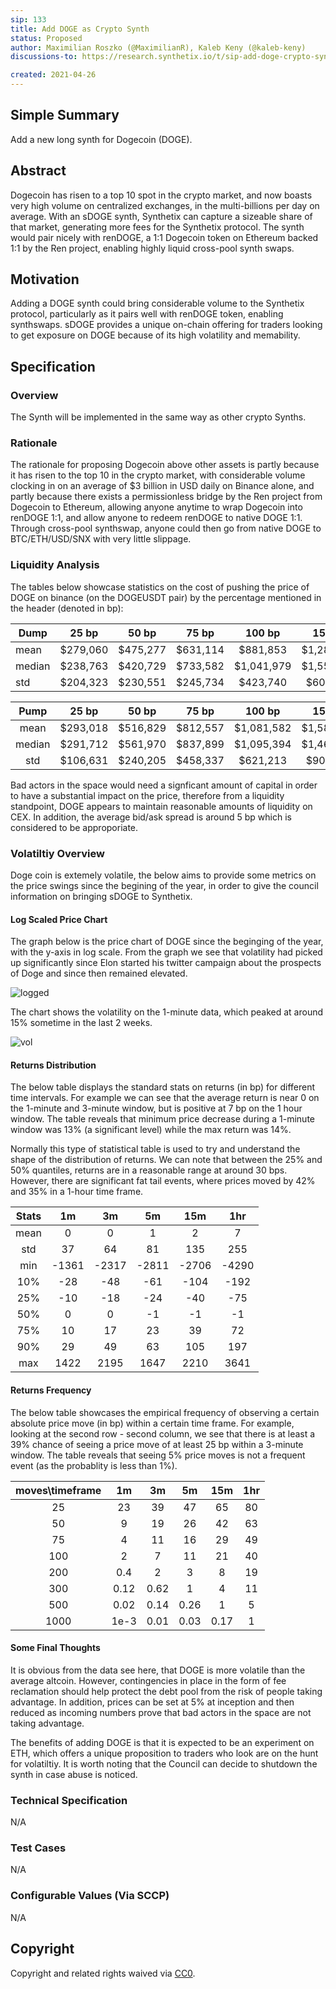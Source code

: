 ```yaml
---
sip: 133
title: Add DOGE as Crypto Synth
status: Proposed
author: Maximilian Roszko (@MaximilianR), Kaleb Keny (@kaleb-keny)
discussions-to: https://research.synthetix.io/t/sip-add-doge-crypto-synth/382

created: 2021-04-26
---
```


<!--You can leave these HTML comments in your merged SIP and delete the visible duplicate text guides, they will not appear and may be helpful to refer to if you edit it again. This is the suggested template for new SIPs. Note that an SIP number will be assigned by an editor. When opening a pull request to submit your SIP, please use an abbreviated title in the filename, `sip-draft_title_abbrev.md`. The title should be 44 characters or less.-->

## Simple Summary
<!--"If you can't explain it simply, you don't understand it well enough." Simply describe the outcome the proposed changes intends to achieve. This should be non-technical and accessible to a casual community member.-->

Add a new long synth for Dogecoin (DOGE).

## Abstract
<!--A short (~200 word) description of the proposed change, the abstract should clearly describe the proposed change. This is what *will* be done if the SIP is implemented, not *why* it should be done or *how* it will be done. If the SIP proposes deploying a new contract, write, "we propose to deploy a new contract that will do x".-->

Dogecoin has risen to a top 10 spot in the crypto market, and now boasts very high volume on centralized exchanges, in the multi-billions per day on average. With an sDOGE synth, Synthetix can capture a sizeable share of that market, generating more fees for the Synthetix protocol. The synth would pair nicely with renDOGE, a 1:1 Dogecoin token on Ethereum backed 1:1 by the Ren project, enabling highly liquid cross-pool synth swaps.


## Motivation
<!--This is the problem statement. This is the *why* of the SIP. It should clearly explain *why* the current state of the protocol is inadequate.  It is critical that you explain *why* the change is needed, if the SIP proposes changing how something is calculated, you must address *why* the current calculation is innaccurate or wrong. This is not the place to describe how the SIP will address the issue!-->

Adding a DOGE synth could bring considerable volume to the Synthetix protocol, particularly as it pairs well with renDOGE token, enabling synthswaps. sDOGE provides a unique on-chain offering for traders looking to get exposure on DOGE because of its high volatility  and memability.


## Specification
<!--The specification should describe the syntax and semantics of any new feature, there are five sections
1. Overview
2. Rationale
3. Technical Specification
4. Test Cases
5. Configurable Values
-->

### Overview
<!--This is a high level overview of *how* the SIP will solve the problem. The overview should clearly describe how the new feature will be implemented.-->
The Synth will be implemented in the same way as other crypto Synths.

### Rationale
<!--This is where you explain the reasoning behind how you propose to solve the problem. Why did you propose to implement the change in this way, what were the considerations and trade-offs. The rationale fleshes out what motivated the design and why particular design decisions were made. It should describe alternate designs that were considered and related work. The rationale may also provide evidence of consensus within the community, and should discuss important objections or concerns raised during discussion.-->
The rationale for proposing Dogecoin above other assets is partly because it has risen to the top 10 in the crypto market, with considerable volume clocking in on an average of $3 billion in USD daily on Binance alone, and partly because there exists a permissionless bridge by the Ren project from Dogecoin to Ethereum, allowing anyone anytime to wrap Dogecoin into renDOGE 1:1, and allow anyone to redeem renDOGE to native DOGE 1:1. Through cross-pool synthswap, anyone could then go from native DOGE to BTC/ETH/USD/SNX with very little slippage.

### Liquidity Analysis

The tables below showcase statistics on the cost of pushing the price of DOGE on binance (on the DOGEUSDT pair) by the percentage mentioned in the header (denoted in bp):  

| Dump   	|   25 bp  	|   50 bp  	|   75 bp  	|   100 bp   	|   150 bp   	|   200 bp   	|   400 bp   	|   600 bp   	|    800 bp   	|   1000 bp   	|
|--------	|:--------:	|:--------:	|:--------:	|:----------:	|:----------:	|:----------:	|:----------:	|:----------:	|:-----------:	|:-----------:	|
| mean   	| $279,060 	| $475,277 	| $631,114 	| $881,853   	| $1,289,456 	| $1,859,488 	| $4,276,595 	| $8,258,811 	| $12,647,329 	| $13,709,724 	|
| median 	| $238,763 	| $420,729 	| $733,582 	| $1,041,979 	| $1,555,858 	| $1,949,968 	| $3,874,127 	| $9,348,589 	| $11,456,019 	| $15,426,933 	|
| std    	| $204,323 	| $230,551 	| $245,734 	| $423,740   	| $607,798   	| $895,837   	| $1,781,917 	| $3,096,282 	| $4,661,254  	| $4,947,714  	|

|  Pump  	|   25 bp  	|   50 bp  	|   75 bp  	|   100 bp   	|   150 bp   	|   200 bp   	|   400 bp   	|   600 bp   	|   800 bp   	|   1000 bp  	|
|:------:	|:--------:	|:--------:	|:--------:	|:----------:	|:----------:	|:----------:	|:----------:	|:----------:	|:----------:	|:----------:	|
|  mean  	| $293,018 	| $516,829 	| $812,557 	| $1,081,582 	| $1,586,705 	| $2,158,952 	| $4,049,976 	| $5,617,329 	| $7,188,346 	| $8,447,416 	|
| median 	| $291,712 	| $561,970 	| $837,899 	| $1,095,394 	| $1,463,830 	| $2,138,647 	| $4,149,759 	| $5,873,893 	| $6,716,624 	| $8,672,853 	|
|   std  	| $106,631 	| $240,205 	| $458,337 	|  $621,213  	|  $902,833  	|  $956,687  	| $1,233,881 	| $1,811,088 	| $1,382,046 	| $1,269,824 	|

 Bad actors in the space would need a signficant amount of capital in order to have a substantial impact on the price, therefore from a liquidity standpoint, DOGE appears to maintain reasonable amounts of liquidity on CEX. In addition, the average bid/ask spread is around 5 bp which is considered to be approporiate.


### Volatiltiy Overview

Doge coin is extemely volatile, the below aims to provide some metrics on the price swings since the begining of the year, in order to give the council information on bringing sDOGE to Synthetix.

#### Log Scaled Price Chart
The graph below is the price chart of DOGE since the beginging of the year, with the y-axis in log scale. From the graph we see that volatility had picked up significantly since Elon started his twitter campaign about the prospects of Doge and since then remained elevated.

![logged](https://github.com/Synthetixio/SIPs/tree/master/sips/assets/sip-133/logged_scale_price.png)

The chart shows the volatility on the 1-minute data, which peaked at around 15% sometime in the last 2 weeks.

![vol](https://github.com/Synthetixio/SIPs/tree/master/sips/assets/sip-133/high_frequency_variance.png)


#### Returns Distribution

The below table displays the standard stats on returns (in bp) for different time intervals. For example we can see that the average return is near 0 on the 1-minute and 3-minute window, but is positive at 7 bp on the 1 hour window. 
The table reveals that minimum price decrease during a 1-minute window was 13% (a significant level) while the max return was 14%.

Normally this type of statistical table is used to try and understand the shape of the distribution of returns. We can note that between the 25% and 50% quantiles, returns are in a reasonable range at around 30 bps. However, there are significant fat tail events, where prices moved by 42% and 35% in a 1-hour time frame. 


| Stats |   1m  |   3m  |   5m  |  15m  |  1hr  |
|:-----:|:-----:|:-----:|:-----:|:-----:|:-----:|
|  mean |   0   |   0   |   1   |   2   |   7   |
|  std  |   37  |   64  |   81  |  135  |  255  |
|  min  | -1361 | -2317 | -2811 | -2706 | -4290 |
|  10%  |  -28  |  -48  |  -61  |  -104 |  -192 |
|  25%  |  -10  |  -18  |  -24  |  -40  |  -75  |
|  50%  |   0   |   0   |   -1  |   -1  |   -1  |
|  75%  |   10  |   17  |   23  |   39  |   72  |
|  90%  |   29  |   49  |   63  |  105  |  197  |
|  max  |  1422 |  2195 |  1647 |  2210 |  3641 |


#### Returns Frequency 

The below table showcases the empirical frequency of observing a certain absolute price move (in bp) within a certain time frame. For example, looking at the second row - second column, we see that there is at least a 39% chance of seeing a price move of at least 25 bp within a 3-minute window.
The table reveals that seeing 5% price moves is not a frequent  event (as the probablity is less than 1%).

| moves\timeframe |  1m  |  3m  |  5m  |  15m | 1hr |
|:---------------:|:----:|:----:|:----:|:----:|:---:|
|        25       |  23  |  39  |  47  |  65  |  80 |
|        50       |   9  |  19  |  26  |  42  |  63 |
|        75       |   4  |  11  |  16  |  29  |  49 |
|       100       |   2  |   7  |  11  |  21  |  40 |
|       200       |  0.4 |   2  |   3  |   8  |  19 |
|       300       | 0.12 | 0.62 |   1  |   4  |  11 |
|       500       | 0.02 | 0.14 | 0.26 |   1  |  5  |
|       1000      | 1e-3 | 0.01 | 0.03 | 0.17 |  1  |


#### Some Final Thoughts

It is obvious from the data see here, that DOGE is more volatile than the average altcoin. However, contingencies in place in the form of fee reclamation should help protect the debt pool from the risk of people taking advantage. In addition, prices can be set at 5% at inception and then reduced as incoming numbers prove that bad actors in the space are not taking advantage.

The benefits of adding DOGE is that it is expected to be an experiment on ETH, which offers a unique proposition to traders who look are on the hunt for volatiltiy. It is worth noting that the Council can decide to shutdown the synth in case abuse is noticed.

### Technical Specification
<!--The technical specification should outline the public API of the changes proposed. That is, changes to any of the interfaces Synthetix currently exposes or the creations of new ones.-->
N/A

### Test Cases
<!--Test cases for an implementation are mandatory for SIPs but can be included with the implementation..-->
N/A

### Configurable Values (Via SCCP)
<!--Please list all values configurable via SCCP under this implementation.-->
N/A

## Copyright
Copyright and related rights waived via [CC0](https://creativecommons.org/publicdomain/zero/1.0/).
